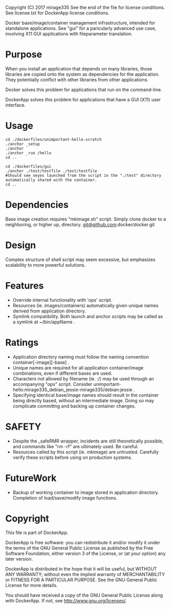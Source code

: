 Copyright (C) 2017 mirage335
See the end of the file for license conditions.
See license.txt for DockerApp license conditions.

Docker base/image/container management infrastructure, intended for standalone applications. See "gui" for a paricularly advanced use case, involving X11 GUI applications with fileparameter translation.

# Purpose

When you install an application that depends on many libraries, those libraries
are copied onto the system as dependencies for the application. They potentially
conflict with other libraries from other applications.
 
Docker solves this problem for applications that run on the command-line.
 
DockerApp solves this problem for applications that have a GUI (X11) user interface.

# Usage

```
cd ./dockerfiles/unimportant-hello-scratch
./anchor _setup
./anchor
./anchor _run /hello
cd ..

cd ./dockerfiles/gui
./anchor ./test/testfile ./test/testfile
#Should see xeyes launched from the script in the "./test" directory automatically shared with the container.
cd ..
```

# Dependencies

Base image creation requires "mkimage.sh" script. Simply clone docker to a neighboring, or higher up, directory.
git@github.com:docker/docker.git

# Design

Complex structure of shell script may seem excessive, but emphasizes scalability to more powerful solutions.

# Features

* Override internal functionality with 'ops' script.
* Resources (ie. images/containers) automatically given unique names derived from application directory.
* Symlink compatibility. Both launch and anchor scripts may be called as a symlink at ~/bin/appName .

# Ratings

* Application directory naming must follow the naming convention container[-image][-base] .
* Unique names are required for all application container/image combinations, even if different bases are used.
* Characters not allowed by filename (ie. :/) may be used through an accompanying "ops" script. Consider unimportant-hello:mirage335_debian_jessie-mirage335/debian:jessie .
* Specifying identical base/image names should result in the container being directly based, without an intermediate image. Doing so may complicate committng and backing up container changes.

# SAFETY

* Despite the _safeRMR wrapper, incidents are still theoretically possible, and commands like "rm -rf" are ultimately used. Be careful.
* Resources called by this script (ie. mkimage) are untrusted. Carefully verify these scripts before using on production systems.

# FutureWork

* Backup of working container to image stored in application directory. Completion of load/save/modify image functions.




# Copyright
This file is part of DockerApp.

DockerApp is free software: you can redistribute it and/or modify
it under the terms of the GNU General Public License as published by
the Free Software Foundation, either version 3 of the License, or
(at your option) any later version.

DockerApp is distributed in the hope that it will be useful,
but WITHOUT ANY WARRANTY; without even the implied warranty of
MERCHANTABILITY or FITNESS FOR A PARTICULAR PURPOSE.  See the
GNU General Public License for more details.

You should have received a copy of the GNU General Public License
along with DockerApp.  If not, see <http://www.gnu.org/licenses/>.
